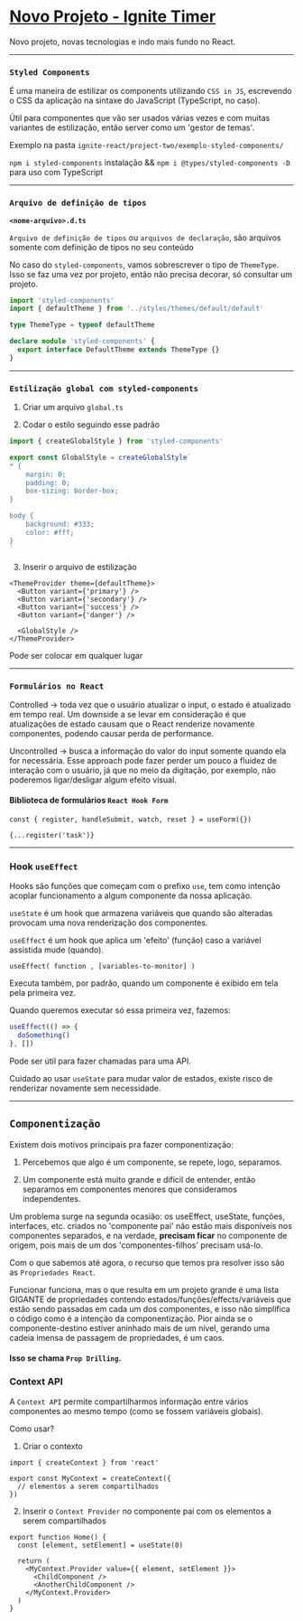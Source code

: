 # [Novo Projeto - Ignite Timer](<https://www.figma.com/file/LIa2RcZutdBPDBMn6atloj/Ignite-Timer-(Community)?node-id=0%3A1&t=P0PdJCHv7185TnNA-0>)

Novo projeto, novas tecnologias e indo mais fundo no React.

---

### `Styled Components`

É uma maneira de estilizar os components utilizando `CSS in JS`, escrevendo o CSS da aplicação na sintaxe do JavaScript (TypeScript, no caso).

Útil para componentes que vão ser usados várias vezes e com muitas variantes de estilização, então server como um 'gestor de temas'.

Exemplo na pasta `ignite-react/project-two/exemplo-styled-components/`

`npm i styled-components` instalação && `npm i @types/styled-components -D` para uso com TypeScript

---

### `Arquivo de definição de tipos`

**`<nome-arquivo>.d.ts`**

`Arquivo de definição de tipos` ou `arquivos de declaração`, são arquivos somente com definição de tipos no seu conteúdo

No caso do `styled-components`, vamos sobrescrever o tipo de `ThemeType`. Isso se faz uma vez por projeto, então não precisa decorar, só consultar um projeto.

```ts
import 'styled-components'
import { defaultTheme } from '../styles/themes/default/default'

type ThemeType = typeof defaultTheme

declare module 'styled-components' {
  export interface DefaultTheme extends ThemeType {}
}
```

---

### `Estilização global com styled-components`

1. Criar um arquivo `global.ts`

2. Codar o estilo seguindo esse padrão

```ts
import { createGlobalStyle } from 'styled-components'

export const GlobalStyle = createGlobalStyle`
* {
    margin: 0;
    padding: 0;
    box-sizing: border-box;
}

body {
    background: #333;
    color: #fff;
}
`
```

3. Inserir o arquivo de estilização

```tsx
<ThemeProvider theme={defaultTheme}>
  <Button variant={'primary'} />
  <Button variant={'secondary'} />
  <Button variant={'success'} />
  <Button variant={'danger'} />

  <GlobalStyle />
</ThemeProvider>
```

Pode ser colocar em qualquer lugar

---

### `Formulários no React`

Controlled -> toda vez que o usuário atualizar o input, o estado é atualizado em tempo real.
Um downside a se levar em consideração é que atualizações de estado causam que o React renderize novamente componentes, podendo causar perda de performance.

Uncontrolled -> busca a informação do valor do input somente quando ela for necessária.
Esse approach pode fazer perder um pouco a fluidez de interação com o usuário, já que no meio da digitação, por exemplo, não poderemos ligar/desligar algum efeito visual.

#### Biblioteca de formulários `React Hook Form`

```
const { register, handleSubmit, watch, reset } = useForm({})
```

`{...register('task')}`

---

### Hook `useEffect`

Hooks são funções que começam com o prefixo `use`, tem como intenção acoplar funcionamento a algum componente da nossa aplicação.

`useState` é um hook que armazena variáveis que quando são alteradas provocam uma nova renderização dos componentes.

`useEffect` é um hook que aplica um 'efeito' (função) caso a variável assistida mude (quando).

`useEffect( function , [variables-to-monitor] )`

Executa também, por padrão, quando um componente é exibido em tela pela primeira vez.

Quando queremos executar só essa primeira vez, fazemos:

```jsx
useEffect(() => {
  doSomething()
}, [])
```

Pode ser útil para fazer chamadas para uma API.

Cuidado ao usar `useState` para mudar valor de estados, existe risco de renderizar novamente sem necessidade.

---

## `Componentização`

Existem dois motivos principais pra fazer componentização:

1. Percebemos que algo é um componente, se repete, logo, separamos.

2. Um componente está muito grande e difícil de entender, então separamos em componentes menores que consideramos independentes.

Um problema surge na segunda ocasião: os useEffect, useState, funções, interfaces, etc. criados no 'componente pai' não estão mais disponíveis nos componentes separados, e na verdade, **precisam ficar** no componente de origem, pois mais de um dos 'componentes-filhos' precisam usá-lo.

Com o que sabemos até agora, o recurso que temos pra resolver isso são as `Propriedades React`.

Funcionar funciona, mas o que resulta em um projeto grande é uma lista GIGANTE de propriedades contendo estados/funções/effects/variáveis que estão sendo passadas em cada um dos componentes, e isso não simplifica o código como é a intenção da componentização. Pior ainda se o componente-destino estiver aninhado mais de um nível, gerando uma cadeia imensa de passagem de propriedades, é um caos.

#### Isso se chama **`Prop Drilling`**.

### Context API

A `Context API` permite compartilharmos informação entre vários componentes ao mesmo tempo (como se fossem variáveis globais).

Como usar?

1. Criar o contexto

```tsx
import { createContext } from 'react'

export const MyContext = createContext({
  // elementos a serem compartilhados
})
```

2. Inserir o `Context Provider` no componente pai com os elementos a serem compartilhados

```tsx
export function Home() {
  const [element, setElement] = useState(0)

  return (
    <MyContext.Provider value={{ element, setElement }}>
      <ChildComponent />
      <AnotherChildComponent />
    </MyContext.Provider>
  )
}
```
